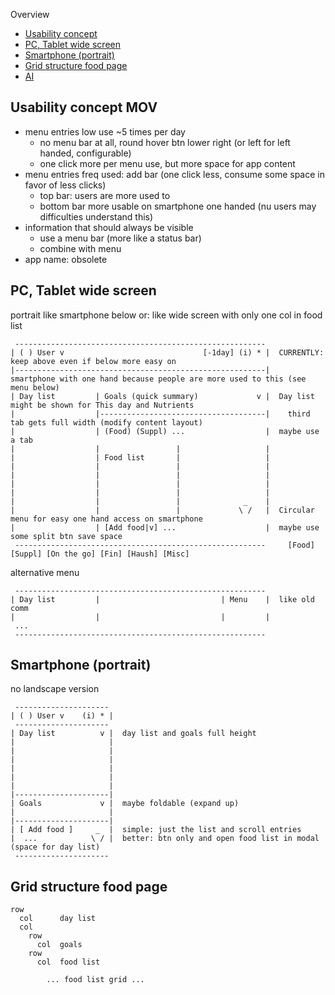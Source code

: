 
Overview

- [Usability concept](#usability-concept)
- [PC, Tablet wide screen](#pc-tablet-wide-screen)
- [Smartphone (portrait)](#smartphone-portrait)
- [Grid structure food page](#grid-structure-food-page)
- [AI](#ai)


Usability concept MOV
----------------------------------------------------------

- menu entries low use ~5 times per day
  - no menu bar at all, round hover btn lower right (or left for left handed, configurable)
  - one click more per menu use, but more space for app content
- menu entries freq used: add bar (one click less, consume some space in favor of less clicks)
  - top bar: users are more used to
  - bottom bar more usable on smartphone one handed (nu users may difficulties understand this)
- information that should always be visible
  - use a menu bar (more like a status bar)
  - combine with menu
- app name: obsolete


PC, Tablet wide screen
----------------------------------------------------------

portrait like smartphone below
or: like wide screen with only one col in food list

```
 --------------------------------------------------------
| ( ) User v                               [-1day] (i) * |  CURRENTLY: keep above even if below more easy on
|--------------------------------------------------------|    smartphone with one hand because people are more used to this (see menu below)
| Day list         | Goals (quick summary)             v |  Day list might be shown for This day and Nutrients
|                  |-------------------------------------|    third tab gets full width (modify content layout)
|                  | (Food) (Suppl) ...                  |  maybe use a tab
|                  |                 |                   |
|                  | Food list       |                   |
|                  |                 |                   |
|                  |                 |                   |
|                  |                 |                   |
|                  |                 |                   |
|                  |                 |              _    |
|                  |                 |             \ /   |  Circular menu for easy one hand access on smartphone
|                  | [Add food|v] ...                    |  maybe use some split btn save space
 --------------------------------------------------------     [Food] [Suppl] [On the go] [Fin] [Haush] [Misc]
```

alternative menu

```
 --------------------------------------------------------
| Day list         |                           | Menu    |  like old comm
|                  |                           |         |
 ...
 --------------------------------------------------------
```


Smartphone (portrait)
----------------------------------------------------------

no landscape version

```
 ---------------------   
| ( ) User v    (i) * |
 ---------------------
| Day list          v |  day list and goals full height
|                     |
|                     |
|                     |
|                     |  
|                     |
|                     |  
|---------------------|
| Goals             v |  maybe foldable (expand up)
|                     |
|---------------------|
| [ Add food ]     _  |  simple: just the list and scroll entries
|  ...            \ / |  better: btn only and open food list in modal (space for day list)
 ---------------------
```


Grid structure food page
----------------------------------------------------------

```
row
  col      day list
  col
    row    
      col  goals
    row    
      col  food list

        ... food list grid ...
```
